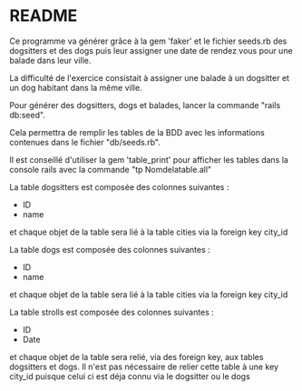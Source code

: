 # README
Ce programme va générer grâce à la gem 'faker' et le fichier seeds.rb des dogsitters et des dogs puis leur assigner une date de rendez vous pour une balade dans leur ville.

La difficulté de l'exercice consistait à assigner une balade à un dogsitter et un dog habitant dans la même ville.

Pour générer des dogsitters, dogs et balades, lancer la commande "rails db:seed".

Cela permettra de remplir les tables de la BDD avec les informations contenues dans le fichier "db/seeds.rb".

Il est conseillé d'utiliser la gem 'table_print' pour afficher les tables dans la console rails avec la commande "tp Nomdelatable.all"


La table dogsitters est composée des colonnes suivantes :
* ID
* name

et chaque objet de la table sera lié à la table cities via la foreign key city_id


La table dogs est composée des colonnes suivantes :
* ID
* name

et chaque objet de la table sera lié à la table cities via la foreign key city_id


La table strolls est composée des colonnes suivantes :
* ID
* Date

et chaque objet de la table sera relié, via des foreign key, aux tables dogsitters et dogs.
Il n'est pas nécessaire de relier cette table à une key city_id puisque celui ci est déja connu via le dogsitter ou le dogs
